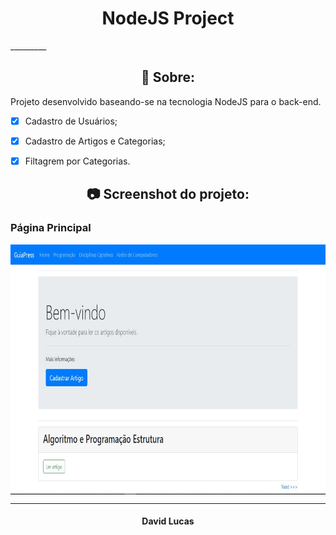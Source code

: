 <h1 align="center"> NodeJS Project </h1>
_________

<h2 align="center"> 🤔 Sobre: </h2>
<p>Projeto desenvolvido baseando-se na tecnologia NodeJS para o back-end.</p>

- [x] Cadastro de Usuários;
- [x] Cadastro de Artigos e Categorias;
- [x] Filtagrem por Categorias.


<h2 align="center"> 📷 Screenshot do projeto: </h2>
<p align="center">
<h3> Página Principal </h3>
<img align="center" width="auto" height="400" src="/public/img/guia-press-main.jpg">
</p>

_________
<h4 align="center"> <strong>David Lucas</strong></h4>